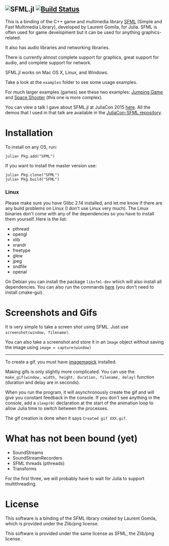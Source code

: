 ![SFML.jl](./assets/sfmljl_logo.png)
[![Build Status](https://travis-ci.org/zyedidia/SFML.jl.svg?branch=master)](https://travis-ci.org/dmolina/SFML.jl)
---
This is a binding of the C++ game and multimedia library [SFML](http://www.sfml-dev.org/) (Simple and Fast Multimedia Library), developed by Laurent Gomila, for Julia. SFML is often used for game development but it can be used for anything graphics-related.

It also has audio libraries and networking libraries.

There is currently almost complete support for graphics, great support for audio, and complete support for network.

SFML.jl works on Mac OS X, Linux, and Windows.

Take a look at the `examples` folder to see some usage examples.

For much larger examples (games) see these two examples: [Jumping Game](https://github.com/zyedidia/julia-jump-game) and [Space Shooter](https://github.com/zyedidia/SpaceShooter.jl) (this one is more complex).

You can view a talk I gave about SFML.jl at JuliaCon 2015 [here](https://www.youtube.com/watch?v=UKfM7EopMe0&feature=youtu.be&a). All the demos that I used in that talk are available in the [JuliaCon-SFML repository](https://github.com/zyedidia/JuliaCon-SFML).

# Installation

To install on any OS, run:

```
julia> Pkg.add("SFML")
```

If you want to install the master version use:

```
julia> Pkg.clone("SFML")
julia> Pkg.build("SFML")
```

### Linux
Please make sure you have Glibc 2.14 installed, and let me know if there are any build problems on Linux (I don't use Linux very much).
The Linux binaries don't come with any of the dependencies so you have to install them yourself. Here is the list:

*    pthread
*    opengl
*    xlib
*    xrandr
*    freetype
*    glew
*    jpeg
*    sndfile
*    openal

On Debian you can install the package `libsfml-dev` which will also install all dependencies. You can also run the commands [here](https://gist.github.com/NoobsArePeople2/8086528) (you don't need to install cmake-gui).

# Screenshots and Gifs

It is very simple to take a screen shot using SFML. Just use `screenshot(window, filename)`. 

You can also take a screenshot and store it in an `Image` object without saving the image using `image = capture(window)`

---

To create a gif, you must have [imagemagick](http://www.imagemagick.org/script/index.php) installed.

Making gifs is only slightly more complicated. You can use the `make_gif(window, width, height, duration, filename, delay)` function (duration and delay are in seconds). 

When you run the program, it will asynchronously create the gif and will give you constant feedback in the console. If you don't see anything in the console, add a `sleep(0)` declaration at the start of the animation loop to allow Julia time to switch between the processes.

The gif creation is done when it says `Created gif XXX.gif`.

# What has not been bound (yet)

* SoundStreams
* SoundStreamRecorders
* SFML threads (pthreads)
* Transforms

For the first three, we will probably have to wait for Julia to support multithreading.

# License

This software is a binding of the SFML library created by Laurent Gomila, which is provided under the Zlib/png license.

This software is provided under the same license as SFML, the Zlib/png license.
